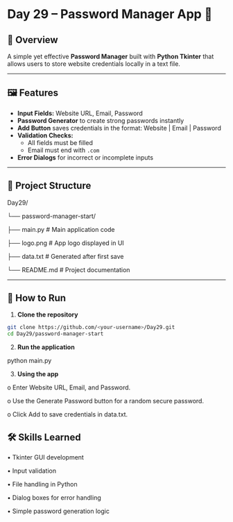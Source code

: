 # Day 29 – Password Manager App 🔐

## 📌 Overview
A simple yet effective **Password Manager** built with **Python Tkinter** that allows users to store website credentials locally in a text file.

---

## 🖼 Features
- **Input Fields:** Website URL, Email, Password
- **Password Generator** to create strong passwords instantly
- **Add Button** saves credentials in the format:
      Website | Email | Password
- **Validation Checks:**
  - All fields must be filled
  - Email must end with `.com`
- **Error Dialogs** for incorrect or incomplete inputs

---

## 📂 Project Structure
Day29/

└── password-manager-start/

├── main.py       # Main application code

├── logo.png      # App logo displayed in UI

├── data.txt      # Generated after first save

└── README.md     # Project documentation

---

## 🚀 How to Run
1. **Clone the repository**
```bash
git clone https://github.com/<your-username>/Day29.git
cd Day29/password-manager-start
```
2.	**Run the application**

python main.py

3.	**Using the app**

o	Enter Website URL, Email, and Password.

o	Use the Generate Password button for a random secure password.

o	Click Add to save credentials in data.txt.

## 🛠 Skills Learned
•	Tkinter GUI development

•	Input validation

•	File handling in Python

•	Dialog boxes for error handling

•	Simple password generation logic

